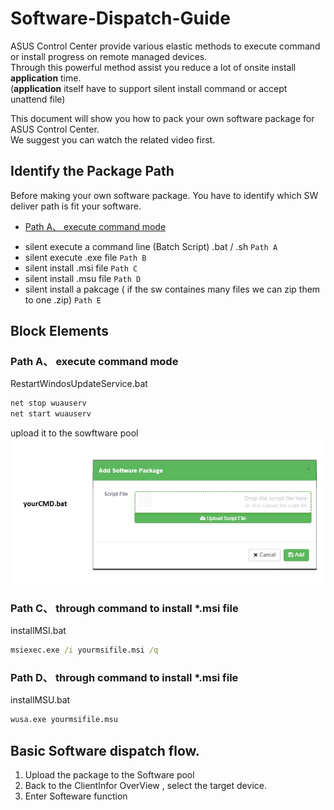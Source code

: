 # Software-Dispatch-Guide
ASUS Control Center provide various elastic methods to execute command or install progress on remote managed devices.  
Through this powerful method assist you reduce a lot of onsite install **application** time.  
(**application** itself have to support silent install command or accept unattend file)

This document will show you how to pack your own software package for ASUS Control Center.  
We suggest you can watch the related video first.



## Identify the Package Path
Before making your own software package.
You have to identify which SW deliver path is fit your software.

* [Path A、 execute command mode](#Path-A)
- silent execute a command line (Batch Script) .bat / .sh `Path A`  
- silent execute .exe file `Path B`
- silent install .msi file `Path C`
- silent install .msu file `Path D`
- silent install a pakcage ( if the sw containes many files we can zip them to one .zip) `Path E`

## Block Elements
### Path A、 execute command mode

RestartWindosUpdateService.bat
```cmd
net stop wuauserv
net start wuauserv
```
upload it to the sowftware pool
 ![Alt text](resources/test.jpg?raw=true "Path A")

### Path C、 through command to install *.msi file
installMSI.bat
```cmd
msiexec.exe /i yourmsifile.msi /q
```

### Path D、 through command to install *.msi file
installMSU.bat
```cmd
wusa.exe yourmsifile.msu
```

## Basic Software dispatch flow.
1. Upload the package to the Software pool
2. Back to the ClientInfor OverView , select the target device.
3. Enter Softeware function 
